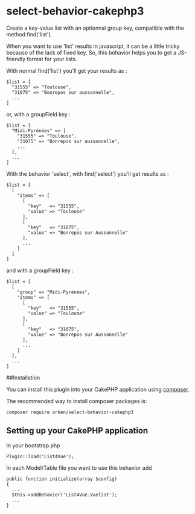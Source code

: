 # select-behavior-cakephp3

Create a key-value list with an optionnal group key, compatible with the method find('list').

When you want to use 'list' results in javascript, it can be a little tricky because of the lack of fixed key.
So, this behavior helps you to get a JS-friendly format for your lists.

With normal find('list') you'll get your results as :
```
$list = [
  "31555" => "Toulouse",
  "31075" => "Bonrepos sur aussonnelle",
  ...
]
```
or, with a groupField key :
```
$list = [
  "Midi-Pyrénées" => [
    "31555" => "Toulouse",
    "31075" => "Bonrepos sur aussonnelle",
    ...
  ],
  ...
]
```

With the behavior 'select', with find('select') you'll get results as :
```
$list = [
  [
    "items" => [
      [
        "key"   => "31555",
        "value" => "Toulouse"
      ],
      [
        "key"   => "31075",
        "value" => "Bonrepos sur Aussonnelle"
      ],
      ...
    ]
  ]
]
```
and with a groupField key :
```
$list = [
  [
    "group" => "Midi-Pyrénées",
    "items" => [
      [
        "key"   => "31555",
        "value" => "Toulouse"
      ],
      [
        "key"   => "31075",
        "value" => "Bonrepos sur Aussonnelle"
      ],
      ...
    ]
  ],
  ...
]
```

##Installation

You can install this plugin into your CakePHP application using [composer](http://getcomposer.org).

The recommended way to install composer packages is:

```
composer require orken/select-behavior-cakephp3
```


## Setting up your CakePHP application
In your bootstrap.php

```
Plugin::load('List4Vue');
```

In each Model/Table file you want to use this behavior add
```
public function initialize(array $config)
{
  ...
  $this->addBehavior('List4Vue.Vuelist');
  ...
}

```
